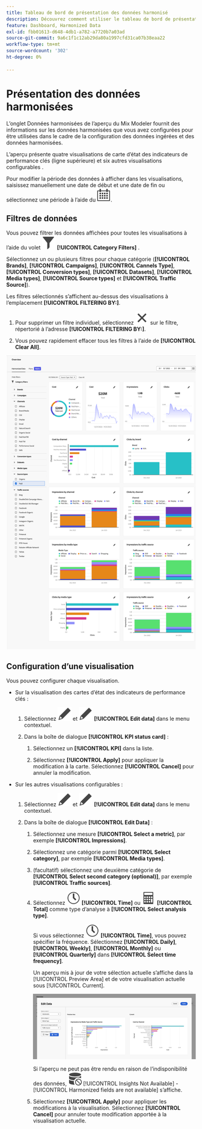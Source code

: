 ```yaml
---
title: Tableau de bord de présentation des données harmonisé
description: Découvrez comment utiliser le tableau de bord de présentation des données harmonisé en Mix Modeler.
feature: Dashboard, Harmonized Data
exl-id: fbb01613-d648-4db1-a782-a7720b7a03ad
source-git-commit: 9a6c1f1c12ab29da80a1997cfd31ca07b38eaa22
workflow-type: tm+mt
source-wordcount: '302'
ht-degree: 0%

---
```


# Présentation des données harmonisées

L’onglet Données harmonisées de l’aperçu du Mix Modeler fournit des informations sur les données harmonisées que vous avez configurées pour être utilisées dans le cadre de la configuration des données ingérées et des données harmonisées.

L’aperçu présente quatre visualisations de carte d’état des indicateurs de performance clés (ligne supérieure) et six autres visualisations configurables .

Pour modifier la période des données à afficher dans les visualisations, saisissez manuellement une date de début et une date de fin ou sélectionnez une période à l’aide du ![calendrier](/help/assets/icons/Calendar.svg).

## Filtres de données

Vous pouvez filtrer les données affichées pour toutes les visualisations à l’aide du volet ![Filtre](/help/assets/icons/Filter.svg) **[!UICONTROL Category Filters]** .

Sélectionnez un ou plusieurs filtres pour chaque catégorie (**[!UICONTROL Brands]**, **[!UICONTROL Campaigns]**, **[!UICONTROL Cannels Type]**, **[!UICONTROL Conversion types]**, **[!UICONTROL Datasets]**, **[!UICONTROL Media types]**, **[!UICONTROL Source types]** et **[!UICONTROL Traffic Source]**).

Les filtres sélectionnés s’affichent au-dessus des visualisations à l’emplacement **[!UICONTROL FILTERING BY:]**.

1. Pour supprimer un filtre individuel, sélectionnez ![Fermer](/help/assets/icons/Close.svg) sur le filtre, répertorié à l’adresse **[!UICONTROL FILTERING BY:]**.

1. Vous pouvez rapidement effacer tous les filtres à l’aide de **[!UICONTROL Clear All]**.

![Présentation des données harmonisée](/help/assets/harmonized-data-overview.png)


## Configuration d’une visualisation

Vous pouvez configurer chaque visualisation.

* Sur la visualisation des cartes d’état des indicateurs de performance clés :

   1. Sélectionnez ![Edit](/help/assets/icons/Edit.svg) et ![Edit](/help/assets/icons/Edit.svg) **[!UICONTROL Edit data]** dans le menu contextuel.

   1. Dans la boîte de dialogue **[!UICONTROL KPI status card]** :

      1. Sélectionnez un **[!UICONTROL KPI]** dans la liste.

      1. Sélectionnez **[!UICONTROL Apply]** pour appliquer la modification à la carte. Sélectionnez **[!UICONTROL Cancel]** pour annuler la modification.

* Sur les autres visualisations configurables :

   1. Sélectionnez ![Edit](/help/assets/icons/Edit.svg) et ![Edit](/help/assets/icons/Edit.svg) **[!UICONTROL Edit data]** dans le menu contextuel.

   1. Dans la boîte de dialogue **[!UICONTROL Edit Data]** :

      1. Sélectionnez une mesure **[!UICONTROL Select a metric]**, par exemple **[!UICONTROL Impressions]**.
      1. Sélectionnez une catégorie parmi **[!UICONTROL Select category]**, par exemple **[!UICONTROL Media types]**.
      1. (facultatif) sélectionnez une deuxième catégorie de **[!UICONTROL Select second category (optional)]**, par exemple **[!UICONTROL Traffic sources]**.
      1. Sélectionnez ![Horloge](/help/assets/icons/Clock.svg) **[!UICONTROL Time]** ou ![Calculateur](/help/assets/icons/Calculator.svg) **[!UICONTROL Total]** comme type d’analyse à **[!UICONTROL Select analysis type]**.

         Si vous sélectionnez ![Horloge](/help/assets/icons/Clock.svg) **[!UICONTROL Time]**, vous pouvez spécifier la fréquence. Sélectionnez **[!UICONTROL Daily]**, **[!UICONTROL Weekly]**, **[!UICONTROL Monthly]** ou **[!UICONTROL Quarterly]** dans **[!UICONTROL Select time frequency]**.

         Un aperçu mis à jour de votre sélection actuelle s’affiche dans la [!UICONTROL Preview Area] et de votre visualisation actuelle sous [!UICONTROL Current].

         ![Modifier le widget de données harmonisé](/help/assets/edit-harmonized-data-widget.png)

         Si l’aperçu ne peut pas être rendu en raison de l’indisponibilité des données, ![Erreur de données](/help/assets/icons/DataUnavailable.svg) [!UICONTROL Insights Not Available] - [!UICONTROL Harmonized fields are not available] s’affiche.

      1. Sélectionnez **[!UICONTROL Apply]** pour appliquer les modifications à la visualisation. Sélectionnez **[!UICONTROL Cancel]** pour annuler toute modification apportée à la visualisation actuelle.
